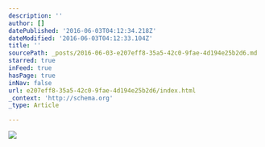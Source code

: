 ```yaml
---
description: ''
author: []
datePublished: '2016-06-03T04:12:34.218Z'
dateModified: '2016-06-03T04:12:33.104Z'
title: ''
sourcePath: _posts/2016-06-03-e207eff8-35a5-42c0-9fae-4d194e25b2d6.md
starred: true
inFeed: true
hasPage: true
inNav: false
url: e207eff8-35a5-42c0-9fae-4d194e25b2d6/index.html
_context: 'http://schema.org'
_type: Article

---
```

![](https://the-grid-user-content.s3-us-west-2.amazonaws.com/6822a452-8f28-4b5b-bd4c-5b20a30ad925.jpg)
